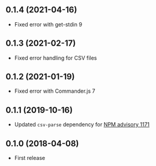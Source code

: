 ## 0.1.4 (2021-04-16)

- Fixed error with get-stdin 9

## 0.1.3 (2021-02-17)

- Fixed error handling for CSV files

## 0.1.2 (2021-01-19)

- Fixed error with Commander.js 7

## 0.1.1 (2019-10-16)

- Updated `csv-parse` dependency for [NPM advisory 1171](https://www.npmjs.com/advisories/1171)

## 0.1.0 (2018-04-08)

- First release
